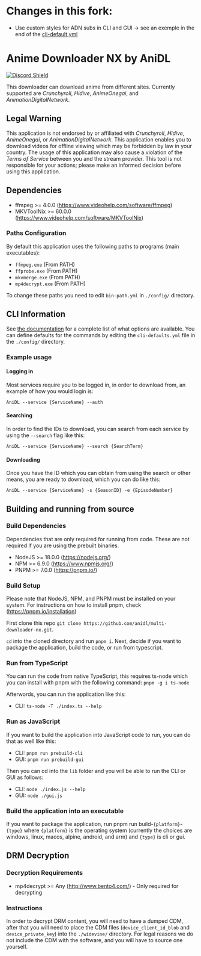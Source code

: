 # Changes in this fork:

- Use custom styles for ADN subs in CLI and GUI -> see an exemple in the end of the [cli-default.yml](https://github.com/someonelike-u/multi-downloader-nx/blob/master/config/cli-defaults.yml)


# Anime Downloader NX by AniDL

[![Discord Shield](https://discord.com/api/guilds/884479461997805568/widget.png?style=banner2)](https://discord.gg/qEpbWen5vq)

This downloader can download anime from different sites. Currently supported are *Crunchyroll*, *Hidive*, *AnimeOnegai*, and *AnimationDigitalNetwork*.

## Legal Warning

This application is not endorsed by or affiliated with *Crunchyroll*, *Hidive*, *AnimeOnegai*, or *AnimationDigitalNetwork*. This application enables you to download videos for offline viewing which may be forbidden by law in your country. The usage of this application may also cause a violation of the *Terms of Service* between you and the stream provider. This tool is not responsible for your actions; please make an informed decision before using this application.

## Dependencies

* ffmpeg >= 4.0.0 (https://www.videohelp.com/software/ffmpeg)
* MKVToolNix >= 60.0.0 (https://www.videohelp.com/software/MKVToolNix)

### Paths Configuration

By default this application uses the following paths to programs (main executables):

* `ffmpeg.exe` (From PATH)
* `ffprobe.exe` (From PATH)
* `mkvmerge.exe` (From PATH)
* `mp4decrypt.exe` (From PATH)

To change these paths you need to edit `bin-path.yml` in `./config/` directory.

## CLI Information

See [the documentation](https://github.com/anidl/multi-downloader-nx/blob/master/docs/DOCUMENTATION.md) for a complete list of what options are available. You can define defaults for the commands by editing the `cli-defaults.yml` file in the `./config/` directory.

### Example usage

#### Logging in

Most services require you to be logged in, in order to download from, an example of how you would login is:

```shell
AniDL --service {ServiceName} --auth
```

#### Searching

In order to find the IDs to download, you can search from each service by using the `--search` flag like this:

```shell
AniDL --service {ServiceName} --search {SearchTerm}
```

#### Downloading

Once you have the ID which you can obtain from using the search or other means, you are ready to download, which you can do like this:

```shell
AniDL --service {ServiceName} -s {SeasonID} -e {EpisodeNumber}
```

## Building and running from source

### Build Dependencies

Dependencies that are only required for running from code. These are not required if you are using the prebuilt binaries.

* NodeJS >= 18.0.0 (https://nodejs.org/)
* NPM >= 6.9.0 (https://www.npmjs.org/)
* PNPM >= 7.0.0 (https://pnpm.io/)

### Build Setup

Please note that NodeJS, NPM, and PNPM must be installed on your system. For instructions on how to install pnpm, check (https://pnpm.io/installation)

First clone this repo `git clone https://github.com/anidl/multi-downloader-nx.git`.

`cd` into the cloned directory and run `pnpm i`. Next, decide if you want to package the application, build the code, or run from typescript.

### Run from TypeScript

You can run the code from native TypeScript, this requires ts-node which you can install with pnpm with the following command: `pnpm -g i ts-node`

Afterwords, you can run the application like this:

* CLI: `ts-node -T ./index.ts --help`

### Run as JavaScript

If you want to build the application into JavaScript code to run, you can do that as well like this:

* CLI: `pnpm run prebuild-cli`
* GUI: `pnpm run prebuild-gui`

Then you can cd into the `lib` folder and you will be able to run the CLI or GUI as follows:

* CLI: `node ./index.js --help`
* GUI: `node ./gui.js`

### Build the application into an executable

If you want to package the application, run pnpm run build-`{platform}`-`{type}` where `{platform}` is the operating system (currently the choices are windows, linux, macos, alpine, android, and arm) and `{type}` is cli or gui.

## DRM Decryption

### Decryption Requirements

* mp4decrypt >= Any (http://www.bento4.com/) - Only required for decrypting

### Instructions

In order to decrypt DRM content, you will need to have a dumped CDM, after that you will need to place the CDM files (`device_client_id_blob` and `device_private_key`) into the `./widevine/` directory. For legal reasons we do not include the CDM with the software, and you will have to source one yourself.
